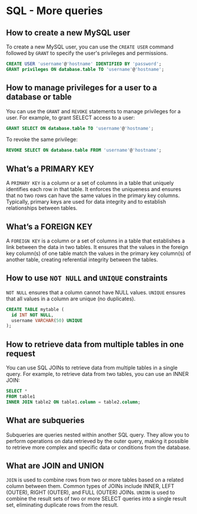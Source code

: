 # SQL - More queries

## How to create a new MySQL user
To create a new MySQL user, you can use the `CREATE USER` command followed by `GRANT` to specify the user's privileges and permissions.

```sql
CREATE USER 'username'@'hostname' IDENTIFIED BY 'password';
GRANT privileges ON database.table TO 'username'@'hostname';
```
## How to manage privileges for a user to a database or table
You can use the `GRANT` and `REVOKE` statements to manage privileges for a user. For example, to grant SELECT access to a user:

```sql
GRANT SELECT ON database.table TO 'username'@'hostname';
```
To revoke the same privilege:

```sql
REVOKE SELECT ON database.table FROM 'username'@'hostname';
```
## What’s a PRIMARY KEY
A `PRIMARY KEY` is a column or a set of columns in a table that uniquely identifies each row in that table. It enforces the uniqueness and ensures that no two rows can have the same values in the primary key columns. Typically, primary keys are used for data integrity and to establish relationships between tables.

## What’s a FOREIGN KEY
A `FOREIGN KEY` is a column or a set of columns in a table that establishes a link between the data in two tables. It ensures that the values in the foreign key column(s) of one table match the values in the primary key column(s) of another table, creating referential integrity between the tables.

## How to use `NOT NULL` and `UNIQUE` constraints
`NOT NULL` ensures that a column cannot have NULL values.
`UNIQUE` ensures that all values in a column are unique (no duplicates).

```sql
CREATE TABLE mytable (
  id INT NOT NULL,
  username VARCHAR(50) UNIQUE
);
```
## How to retrieve data from multiple tables in one request
You can use SQL JOINs to retrieve data from multiple tables in a single query. For example, to retrieve data from two tables, you can use an INNER JOIN:

```sql
SELECT *
FROM table1
INNER JOIN table2 ON table1.column = table2.column;
```
## What are subqueries
Subqueries are queries nested within another SQL query. They allow you to perform operations on data retrieved by the outer query, making it possible to retrieve more complex and specific data or conditions from the database.

## What are JOIN and UNION
`JOIN` is used to combine rows from two or more tables based on a related column between them. Common types of JOINs include INNER, LEFT (OUTER), RIGHT (OUTER), and FULL (OUTER) JOINs.
`UNION` is used to combine the result sets of two or more SELECT queries into a single result set, eliminating duplicate rows from the result.
